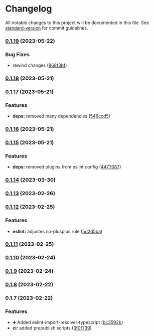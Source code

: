# Changelog

All notable changes to this project will be documented in this file. See [standard-version](https://github.com/conventional-changelog/standard-version) for commit guidelines.

### [0.1.19](https://github.com/codingnomad-com/eslint-config-cn/compare/v0.1.18...v0.1.19) (2023-05-22)


### Bug Fixes

* rewind changes ([868f3bf](https://github.com/codingnomad-com/eslint-config-cn/commit/868f3bfd42924ae8f5540852b7a40281504de41b))

### [0.1.18](https://github.com/codingnomad-com/eslint-config-cn/compare/v0.1.17...v0.1.18) (2023-05-21)

### [0.1.17](https://github.com/codingnomad-com/eslint-config-cn/compare/v0.1.16...v0.1.17) (2023-05-21)


### Features

* **deps:** removed many dependencies ([546ccd5](https://github.com/codingnomad-com/eslint-config-cn/commit/546ccd5ca4f1f693beb55bab401e661ba03975f7))

### [0.1.16](https://github.com/codingnomad-com/eslint-config-cn/compare/v0.1.15...v0.1.16) (2023-05-21)

### [0.1.15](https://github.com/codingnomad-com/eslint-config-cn/compare/v0.1.14...v0.1.15) (2023-05-21)


### Features

* **deps:** removed plugins from eslint config ([4477087](https://github.com/codingnomad-com/eslint-config-cn/commit/447708730d1f29fe70543195a48b9af2bc15eee1))

### [0.1.14](https://github.com/codingnomad-com/eslint-config-cn/compare/v0.1.13...v0.1.14) (2023-03-30)

### [0.1.13](https://github.com/codingnomad-com/eslint-config-cn/compare/v0.1.12...v0.1.13) (2023-02-26)

### [0.1.12](https://github.com/codingnomad-com/eslint-config-cn/compare/v0.1.11...v0.1.12) (2023-02-25)


### Features

* **eslint:** adjustes no-plusplus rule ([5d2d5ba](https://github.com/codingnomad-com/eslint-config-cn/commit/5d2d5babe235cb9403064732510aa7136d15ac2a))

### [0.1.11](https://github.com/codingnomad-com/eslint-config-cn/compare/v0.1.10...v0.1.11) (2023-02-25)

### [0.1.10](https://github.com/codingnomad-com/eslint-config-cn/compare/v0.1.9...v0.1.10) (2023-02-24)

### [0.1.9](https://github.com/codingnomad-com/eslint-config-cn/compare/v0.1.8...v0.1.9) (2023-02-24)

### [0.1.8](https://github.com/codingnomad-com/eslint-config-cn/compare/v0.1.7...v0.1.8) (2023-02-22)

### 0.1.7 (2023-02-22)


### Features

* :heavy_plus_sign: Added eslint-import-resolver-typescript ([bc3592b](https://github.com/codingnomad-com/eslint-config-cn/commit/bc3592b706c9c94ea57db2dc523f9a827548e867))
* **ci:** added prepublish scripts ([3f0f739](https://github.com/codingnomad-com/eslint-config-cn/commit/3f0f7394371df996024ab49f73dbf102a4700b08))
